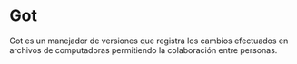 # Got
Got es un manejador de versiones que registra los cambios efectuados en archivos de computadoras permitiendo la colaboración entre personas.
